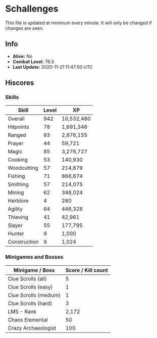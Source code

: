 # Schallenges

This file is updated at minimum every minute. It will only be changed if changes are seen.

## Info

 - **Alive:** No
 - **Combat Level:** 76.3
 - **Last Update:** 2020-11-21 11:47:50 UTC

## Hiscores

### Skills

| Skill | Level | XP |
|--|--|--|
| Overall | 942 | 10,532,480 |
| Hitpoints | 78 | 1,691,346 |
| Ranged | 83 | 2,876,155 |
| Prayer | 44 | 59,721 |
| Magic | 85 | 3,276,727 |
| Cooking | 53 | 140,930 |
| Woodcutting | 57 | 214,879 |
| Fishing | 71 | 866,674 |
| Smithing | 57 | 214,075 |
| Mining | 62 | 348,024 |
| Herblore | 4 | 280 |
| Agility | 64 | 446,328 |
| Thieving | 41 | 42,961 |
| Slayer | 55 | 177,795 |
| Hunter | 9 | 1,000 |
| Construction | 9 | 1,024 |

### Minigames and Bosses

| Minigame / Boss | Score / Kill count |
|--|--|
| Clue Scrolls (all) | 5 |
| Clue Scrolls (easy) | 1 |
| Clue Scrolls (medium) | 1 |
| Clue Scrolls (hard) | 3 |
| LMS - Rank | 2,172 |
| Chaos Elemental | 50 |
| Crazy Archaeologist | 100 |

